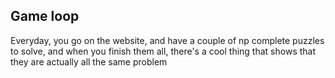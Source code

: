 ## Game loop
Everyday, you go on the website, and have a couple of np complete puzzles to solve, and when you finish them all, there's a cool thing that shows that they are actually all the same problem
